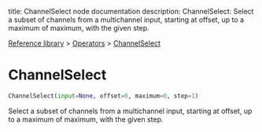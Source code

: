 title: ChannelSelect node documentation
description: ChannelSelect: Select a subset of channels from a multichannel input, starting at offset, up to a maximum of maximum, with the given step.

[Reference library](../../index.md) > [Operators](../index.md) > [ChannelSelect](index.md)

# ChannelSelect

```python
ChannelSelect(input=None, offset=0, maximum=0, step=1)
```

Select a subset of channels from a multichannel input, starting at offset, up to a maximum of maximum, with the given step.

